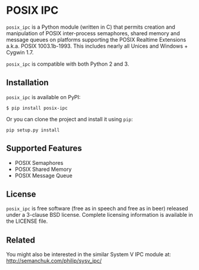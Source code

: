 # POSIX IPC

`posix_ipc` is a Python module (written in C) that permits creation and manipulation of POSIX inter-process semaphores, shared memory and message 
queues on platforms supporting the POSIX Realtime Extensions a.k.a. POSIX 1003.1b-1993. This includes nearly all Unices and Windows + Cygwin 1.7.

`posix_ipc` is compatible with both Python 2 and 3.

## Installation

`posix_ipc` is available on PyPI:

`$ pip install posix-ipc`

Or you can clone the project and install it using `pip`:

`pip setup.py install`

## Supported Features

* POSIX Semaphores
* POSIX Shared Memory
* POSIX Message Queue

## License

`posix_ipc` is free software (free as in speech and free as in beer) released under a 3-clause BSD license. Complete licensing information is available in the LICENSE file.

## Related

You might also be interested in the similar System V IPC module at:
http://semanchuk.com/philip/sysv_ipc/
